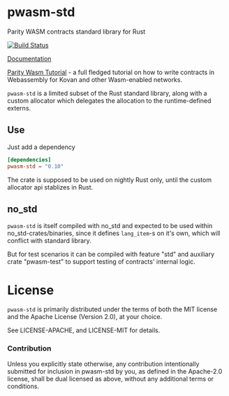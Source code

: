 # pwasm-std

Parity WASM contracts standard library for Rust

[![Build Status](https://travis-ci.org/paritytech/pwasm-std.svg?branch=master)](https://travis-ci.org/paritytech/pwasm-std)

[Documentation](https://paritytech.github.io/pwasm-std/pwasm_std/)

[Parity Wasm Tutorial](https://github.com/paritytech/pwasm-tutorial) - a full fledged tutorial on how to write contracts in Webassembly for Kovan and other Wasm-enabled networks.

`pwasm-std` is a limited subset of the Rust standard library, along with a custom allocator which delegates the allocation to the runtime-defined externs.

## Use

Just add a dependency
```toml
[dependencies]
pwasm-std = "0.10"
```

The crate is supposed to be used on nightly Rust only, until the custom allocator api stablizes in Rust.

## no_std

`pwasm-std` is itself compiled with no_std and expected to be used within no_std-crates/binaries, since it defines `lang_item`-s on it's own, which will conflict with standard library.

But for test scenarios it can be compiled with feature "std" and auxiliary crate "pwasm-test" to support testing of contracts' internal logic.

# License

`pwasm-std` is primarily distributed under the terms of both the MIT
license and the Apache License (Version 2.0), at your choice.

See LICENSE-APACHE, and LICENSE-MIT for details.

### Contribution

Unless you explicitly state otherwise, any contribution intentionally submitted
for inclusion in pwasm-std by you, as defined in the Apache-2.0 license, shall be
dual licensed as above, without any additional terms or conditions.

